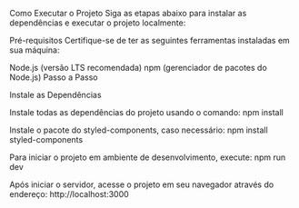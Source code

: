 Como Executar o Projeto
Siga as etapas abaixo para instalar as dependências e executar o projeto localmente:

Pré-requisitos
Certifique-se de ter as seguintes ferramentas instaladas em sua máquina:

Node.js (versão LTS recomendada)
npm (gerenciador de pacotes do Node.js)
Passo a Passo

Instale as Dependências

Instale todas as dependências do projeto usando o comando:
npm install

Instale o pacote do styled-components, caso necessário:
npm install styled-components

Para iniciar o projeto em ambiente de desenvolvimento, execute:
npm run dev

Após iniciar o servidor, acesse o projeto em seu navegador através do endereço:
http://localhost:3000
